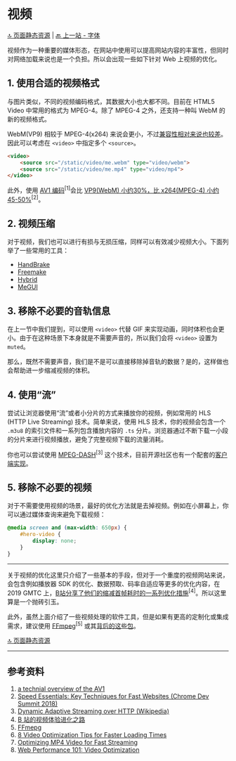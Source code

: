 # 视频

[🔝 页面静态资源](./README.md) | [🔙 上一站 - 字体](../5-subresources/font.md)

视频作为一种重要的媒体形态，在网站中使用可以提高网站内容的丰富性，但同时对网络加载来说也是一个负担。所以会出现一些如下针对 Web 上视频的优化。

## 1. 使用合适的视频格式

与图片类似，不同的视频编码格式，其数据大小也大都不同。目前在 HTML5 Video 中常用的格式为 MPEG-4。除了 MPEG-4 之外，还支持一种叫 WebM 的新的视频格式。

WebM(VP9) 相较于 MPEG-4(x264) 来说会更小，不过[兼容性相对来说也较差](https://caniuse.com/#feat=webm)。因此可以考虑在 `<video>` 中指定多个 `<source>`。

```HTML
<video>
    <source src="/static/video/me.webm" type="video/webm">
    <source src="/static/video/me.mp4" type="video/mp4">
</video>
```

此外，使用 [AV1 编码](https://www.youtube.com/watch?v=04lXWMcwdXA)<sup>[1]</sup>会比 [VP9(WebM) 小约30%，比 x264(MPEG-4) 小约45-50%](https://youtu.be/reztLS3vomE?t=356)<sup>[2]</sup>。

## 2. 视频压缩

对于视频，我们也可以进行有损与无损压缩，同样可以有效减少视频大小。下面列举了一些常用的工具：

- [HandBrake](https://handbrake.fr/)
- [Freemake](https://www.freemake.com/free_video_converter/)
- [Hybrid](http://www.selur.de/)
- [MeGUI](https://sourceforge.net/projects/megui/)

## 3. 移除不必要的音轨信息

在上一节中我们提到，可以使用 `<video>` 代替 GIF 来实现动画，同时体积也会更小。由于在这种场景下本身就是不需要声音的，所以我们会将 `<video>` 设置为 `muted`。

那么，既然不需要声音，我们是不是可以直接移除掉音轨的数据？是的，这样做也会帮助进一步缩减视频的体积。

## 4. 使用“流”

尝试让浏览器使用“流”或者小分片的方式来播放你的视频，例如常用的 HLS (HTTP Live Streaming) 技术。简单来说，使用 HLS 技术，你的视频会包含一个 `.m3u8` 的索引文件和一系列包含播放内容的 `.ts` 分片。浏览器通过不断下载一小段的分片来进行视频播放，避免了完整视频下载的流量消耗。

你也可以尝试使用 [MPEG-DASH](https://en.wikipedia.org/wiki/Dynamic_Adaptive_Streaming_over_HTTP)<sup>[3]</sup> 这个技术，目前开源社区也有一个配套的[客户端实现](https://github.com/Dash-Industry-Forum/dash.js)。

## 5. 移除不必要的视频

对于不需要使用视频的场景，最好的优化方法就是去掉视频。例如在小屏幕上，你可以通过媒体查询来避免下载视频：

```CSS
@media screen and (max-width: 650px) {
    #hero-video {
        display: none;
    }
}
```

---

关于视频的优化这里只介绍了一些基本的手段，但对于一个重度的视频网站来说，会包含例如播放器 SDK 的优化、数据预取、码率自适应等更多的优化内容，在 2019 GMTC 上，[B站分享了他们的缩减首帧耗时的一系列优化措施](https://static001.geekbang.org/con/42/pdf/3841774823/file/%E8%B0%AD%E5%85%86%E6%AD%86&mdash;GMTC%20B%E7%AB%99%E7%9A%84%E8%A7%86%E9%A2%91%E4%BD%93%E9%AA%8C%E8%BF%9B%E5%8C%96%E4%B9%8B%E8%B7%AF%20-%20bilibili%20.pdf)<sup>[4]</sup>。所以这里算是一个抛砖引玉。

此外，虽然上面介绍了一些视频处理的软件工具，但是如果有更高的定制化或集成需求，建议使用 [FFmpeg](https://www.ffmpeg.org/)<sup>[5]</sup> 或其[背后的这些包](https://github.com/FFmpeg/FFmpeg#libraries)。

[🔝 页面静态资源](./README.md#本节告一段落)

---

## 参考资料

1. [a technial overview of the AV1](https://www.youtube.com/watch?v=04lXWMcwdXA)
1. [Speed Essentials: Key Techniques for Fast Websites (Chrome Dev Summit 2018)](https://youtu.be/reztLS3vomE?t=356)
1. [Dynamic Adaptive Streaming over HTTP (Wikipedia)](https://en.wikipedia.org/wiki/Dynamic_Adaptive_Streaming_over_HTTP)
1. [B 站的视频体验进化之路](https://static001.geekbang.org/con/42/pdf/3841774823/file/%E8%B0%AD%E5%85%86%E6%AD%86&mdash;GMTC%20B%E7%AB%99%E7%9A%84%E8%A7%86%E9%A2%91%E4%BD%93%E9%AA%8C%E8%BF%9B%E5%8C%96%E4%B9%8B%E8%B7%AF%20-%20bilibili%20.pdf)
1. [FFmepg](https://www.ffmpeg.org/)
1. [8 Video Optimization Tips for Faster Loading Times](https://www.keycdn.com/blog/video-optimization)
1. [Optimizing MP4 Video for Fast Streaming](https://rigor.com/blog/optimizing-mp4-video-for-fast-streaming)
1. [Web Performance 101: Video Optimization](https://blog.catchpoint.com/2017/06/16/web-performance-101-video-optimization/)
